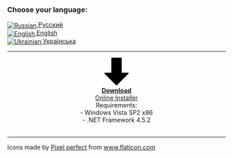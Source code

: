 ### Choose your language:
<p>
  <a href="/ru_index">
    <img alt="Russian" src="https://github.githubassets.com/images/icons/emoji/unicode/1f1f7-1f1fa.png" width="32" height="32" align="center"> Русский
  </a>
  <br>
  <a href="/en_index">
    <img alt="English" src="https://github.githubassets.com/images/icons/emoji/unicode/1f1fa-1f1f8.png" width="32" height="32" align="center"> English
  </a>
  <br>
  <a href="/ua_index">
    <img alt="Ukrainian" src="https://github.githubassets.com/images/icons/emoji/unicode/1f1fa-1f1e6.png" width="32" height="32" align="center"> Українська
  </a>
</p>

***
<p align="center"><a href="https://raw.githubusercontent.com/insta4fools/insta4fools_repo/master/Latest.exe"><img src="https://raw.githubusercontent.com/insta4fools/insta4fools.github.io/master/down-arrow.png" alt="Download" width="64" height="64"/> <br><b>Download</b><br>
Online Installer</a><br>
Requirements:<br>
- Windows Vista SP2 x86<br>
- .NET Framework 4.5.2<br><br>
</p>

***
<div>Icons made by <a href="https://www.flaticon.com/authors/pixel-perfect" title="Pixel perfect">Pixel perfect</a> from <a href="https://www.flaticon.com/" title="Flaticon">www.flaticon.com</a></div>
